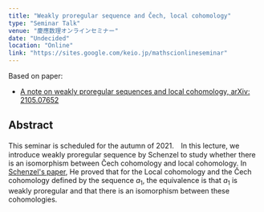 ```yaml
---
title: "Weakly proregular sequence and Čech, local cohomology"
type: "Seminar Talk"
venue: "慶應数理オンラインセミナー"
date: "Undecided"
location: "Online"
link: "https://sites.google.com/keio.jp/mathscionlineseminar" 
---
```


Based on paper:
- [A note on weakly proregular sequences and local cohomology, arXiv: 2105.07652](https://arxiv.org/abs/2105.07652)

## Abstract
This seminar is scheduled for the autumn of 2021.　In this lecture, we introduce weakly proregular sequence by Schenzel to study whether there is an isomorphism between Čech cohomology and local cohomology. In [Schenzel's paper](https://www.mscand.dk/article/view/14399), He proved that for the Local cohomology and the Čech cohomology defined by the sequence $a_1$, the equivalence is that $a_1$ is weakly proregular and that there is an isomorphism between these cohomologies.

<!---
## Links
Dummy
-->
